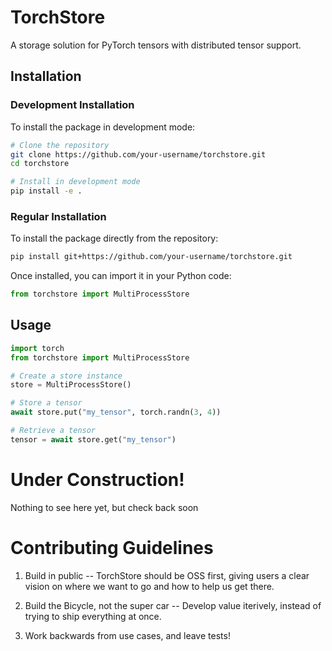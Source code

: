 # TorchStore

A storage solution for PyTorch tensors with distributed tensor support.

## Installation

### Development Installation

To install the package in development mode:

```bash
# Clone the repository
git clone https://github.com/your-username/torchstore.git
cd torchstore

# Install in development mode
pip install -e .
```

### Regular Installation

To install the package directly from the repository:

```bash
pip install git+https://github.com/your-username/torchstore.git
```

Once installed, you can import it in your Python code:

```python
from torchstore import MultiProcessStore
```

## Usage

```python
import torch
from torchstore import MultiProcessStore

# Create a store instance
store = MultiProcessStore()

# Store a tensor
await store.put("my_tensor", torch.randn(3, 4))

# Retrieve a tensor
tensor = await store.get("my_tensor")
```

# Under Construction!

Nothing to see here yet, but check back soon


# Contributing Guidelines

1. Build in public -- TorchStore should be OSS first, giving users a clear vision on where we want to go and how to help us get there.

2. Build the Bicycle, not the super car -- Develop value iterively, instead of trying to ship everything at once.

3. Work backwards from use cases, and leave tests!
